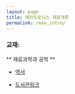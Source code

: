 ```yaml
---
layout: page
title: 메카트로닉스 재료개론
permalink: /mse_intro/
---
```


<!--
아래에 링크에서 강의 슬라이드를 다운 받으세요.

1. Orientation and Introduction:  [lecture notes]({% link /lecturenotes/MSE/lecture1_intro.pdf %})

2. Atomic Energy Structure:  [lecture notes]({% link /lecturenotes/MSE/lecture2_atomic_energy_structure.pdf %})

3. Crystallography: [lecture notes]({% link /lecturenotes/MSE/lecture3_Crystallography.pdf %})

4. Crystalline Solid Structure: [lecture notes]({% link /lecturenotes/MSE/lecture4_crystalline_solid_structure.pdf %})

5. Imperfection: [lecture notes]({% link /lecturenotes/MSE/lecture5_Imperfections.pdf %})

6. Diffusion: [lecture notes]({% link /lecturenotes/MSE/lecture6_Diffusion.pdf %})

7. Phase Diagrams: [lecture notes]({% link /lecturenotes/MSE/lecture7_Phase_Diagrams.pdf %})
-->

### 교재:

** 재료과학과 공학 **

- [역서](http://book.daum.net/detail/book.do?bookid=BOK00024741373YE)

- [도서관링크](http://lib.changwon.ac.kr/search/DetailView.ax?sid=1&cid=878794)
